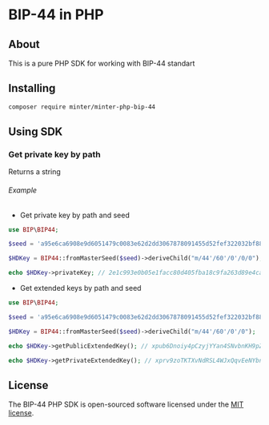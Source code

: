# BIP-44 in PHP

## About

This is a pure PHP SDK for working with BIP-44 standart

## Installing

```bash
composer require minter/minter-php-bip-44
```

## Using SDK

### Get private key by path

Returns a string

###### Example

* Get private key by path and seed

```php
use BIP\BIP44;

$seed = 'a95e6ca6908e9d6051479c0083e62d2dd3067878091455d52fef322032bf888ebaa6482a343b8c6b2e6d051c3a1701228358d27af550e65a858ce612c4713933';

$HDKey = BIP44::fromMasterSeed($seed)->deriveChild("m/44'/60'/0'/0/0");

echo $HDKey->privateKey; // 2e1c993e0b05e1facc80d405fba18c9fa263d89e4caffe342417c40c7c46742f
```

* Get extended keys by path and seed

```php
use BIP\BIP44;

$seed = 'a95e6ca6908e9d6051479c0083e62d2dd3067878091455d52fef322032bf888ebaa6482a343b8c6b2e6d051c3a1701228358d27af550e65a858ce612c4713933';

$HDKey = BIP44::fromMasterSeed($seed)->deriveChild("m/44'/60'/0'/0");

echo $HDKey->getPublicExtendedKey(); // xpub6Dnoiy4pCzyjYYan4SNvbnKH9pZNHvHKWrMGWD6RnZ7SC4RA57S1csNfYXbCywk27x4cGdwdYFr2cRwa3fGfG9nDV2z7B5njAFNshjzeA2n

echo $HDKey->getPrivateExtendedKey(); // xprv9zoTKTXvNdRSL4WJxQqvEeNYbnistTZU9dRfhpgpEDaTKG61Xa7m554BhEZdsQB8y5eK2k5XdZNoRQv9zFD7sN9hnuW28NdsYtC1J8kvsNe
```

## License

The BIP-44 PHP SDK is open-sourced software licensed under the [MIT license](https://opensource.org/licenses/MIT).
